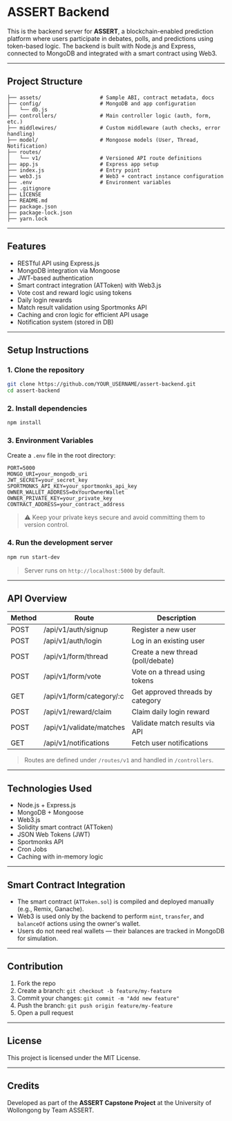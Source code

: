 # ASSERT Backend

This is the backend server for **ASSERT**, a blockchain-enabled prediction platform where users participate in debates, polls, and predictions using token-based logic. The backend is built with Node.js and Express, connected to MongoDB and integrated with a smart contract using Web3.

---

## Project Structure

```
├── assets/                   # Sample ABI, contract metadata, docs
├── config/                   # MongoDB and app configuration
│   └── db.js
├── controllers/              # Main controller logic (auth, form, etc.)
├── middlewires/              # Custom middleware (auth checks, error handling)
├── model/                    # Mongoose models (User, Thread, Notification)
├── routes/
│   └── v1/                   # Versioned API route definitions
├── app.js                    # Express app setup
├── index.js                  # Entry point
├── web3.js                   # Web3 + contract instance configuration
├── .env                      # Environment variables
├── .gitignore
├── LICENSE
├── README.md
├── package.json
├── package-lock.json
├── yarn.lock
```

---

## Features

- RESTful API using Express.js
- MongoDB integration via Mongoose
- JWT-based authentication
- Smart contract integration (ATToken) with Web3.js
- Vote cost and reward logic using tokens
- Daily login rewards
- Match result validation using Sportmonks API
- Caching and cron logic for efficient API usage
- Notification system (stored in DB)

---

## Setup Instructions

### 1. Clone the repository
```bash
git clone https://github.com/YOUR_USERNAME/assert-backend.git
cd assert-backend
```

### 2. Install dependencies
```bash
npm install
```

### 3. Environment Variables
Create a `.env` file in the root directory:

```
PORT=5000
MONGO_URI=your_mongodb_uri
JWT_SECRET=your_secret_key
SPORTMONKS_API_KEY=your_sportmonks_api_key
OWNER_WALLET_ADDRESS=0xYourOwnerWallet
OWNER_PRIVATE_KEY=your_private_key
CONTRACT_ADDRESS=your_contract_address
```

> ⚠️ Keep your private keys secure and avoid committing them to version control.

### 4. Run the development server
```bash
npm run start-dev
```

> Server runs on `http://localhost:5000` by default.

---

## API Overview

| Method | Route                     | Description                          |
|--------|---------------------------|--------------------------------------|
| POST   | /api/v1/auth/signup       | Register a new user                  |
| POST   | /api/v1/auth/login        | Log in an existing user              |
| POST   | /api/v1/form/thread       | Create a new thread (poll/debate)    |
| POST   | /api/v1/form/vote         | Vote on a thread using tokens        |
| GET    | /api/v1/form/category/:c  | Get approved threads by category     |
| POST   | /api/v1/reward/claim      | Claim daily login reward             |
| POST   | /api/v1/validate/matches  | Validate match results via API       |
| GET    | /api/v1/notifications     | Fetch user notifications             |

> Routes are defined under `/routes/v1` and handled in `/controllers`.

---

## Technologies Used

- Node.js + Express.js
- MongoDB + Mongoose
- Web3.js
- Solidity smart contract (ATToken)
- JSON Web Tokens (JWT)
- Sportmonks API
- Cron Jobs
- Caching with in-memory logic

---

## Smart Contract Integration

- The smart contract (`ATToken.sol`) is compiled and deployed manually (e.g., Remix, Ganache).
- Web3 is used only by the backend to perform `mint`, `transfer`, and `balanceOf` actions using the owner's wallet.
- Users do not need real wallets — their balances are tracked in MongoDB for simulation.

---

## Contribution

1. Fork the repo
2. Create a branch: `git checkout -b feature/my-feature`
3. Commit your changes: `git commit -m "Add new feature"`
4. Push the branch: `git push origin feature/my-feature`
5. Open a pull request

---

## License

This project is licensed under the MIT License.

---

## Credits

Developed as part of the **ASSERT Capstone Project** at the University of Wollongong by Team ASSERT.
